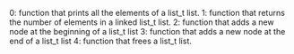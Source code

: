 0: function that prints all the elements of a list_t list.
1: function that returns the number of elements in a linked list_t list.
2: function that adds a new node at the beginning of a list_t list
3: function that adds a new node at the end of a list_t list
4: function that frees a list_t list.
